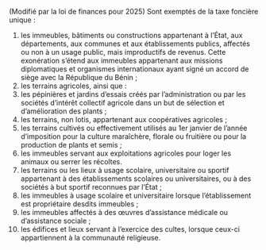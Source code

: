 (Modifié par la loi de finances pour 2025) Sont exemptés de la taxe foncière unique :
1) les immeubles, bâtiments ou constructions appartenant à l’État, aux départements,
aux communes et aux établissements publics, affectés ou non à un usage public, mais improductifs de revenus. Cette exonération s’étend aux immeubles appartenant aux missions diplomatiques et organismes internationaux ayant signé un accord de siège avec la République du Bénin ;
2) les terrains agricoles, ainsi que :
1) les pépinières et jardins d’essais créés par l’administration ou par les sociétés
d’intérêt collectif agricole dans un but de sélection et d’amélioration des plants ;
2) les terrains, non lotis, appartenant aux coopératives agricoles ;
2) les  terrains  cultivés  ou  effectivement  utilisés  au  1er  janvier  de  l’année
d’imposition pour la culture maraîchère, florale ou fruitière ou pour la production de plants et semis ;
4) les immeubles servant aux exploitations agricoles pour loger les animaux ou
serrer les récoltes.
3) les terrains ou les lieux à usage scolaire, universitaire ou sportif appartenant à des
établissements scolaires ou universitaires, ou à des sociétés à but sportif reconnues par l’État ;
4) les  immeubles  à  usage  scolaire  et  universitaire  lorsque  l’établissement  est
propriétaire desdits immeubles ;
5) les immeubles affectés à  des œuvres  d’assistance  médicale ou d’assistance
sociale ;
6) les édifices et lieux servant à l’exercice des cultes, lorsque ceux-ci appartiennent à
la communauté religieuse.